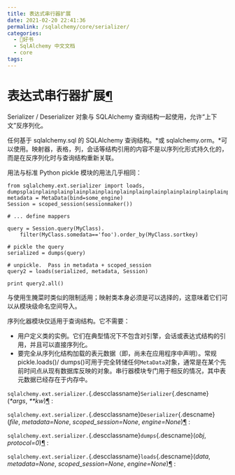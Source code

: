 ```yaml
---
title: 表达式串行器扩展
date: 2021-02-20 22:41:36
permalink: /sqlalchemy/core/serializer/
categories:
  - 📖好书
  - SqlAlchemy 中文文档
  - core
tags:
---
```

表达式串行器扩展[¶](#module-sqlalchemy.ext.serializer "Permalink to this headline")
===================================================================================

Serializer /
Deserializer 对象与 SQLAlchemy 查询结构一起使用，允许“上下文”反序列化。

任何基于 sqlalchemy.sql 的 SQLAlchemy 查询结构。\*或 sqlalchemy.orm。\*可以使用。映射器，表格，列，会话等结构引用的内容不是以序列化形式持久化的，而是在反序列化时与查询结构重新关联。

用法与标准 Python pickle 模块的用法几乎相同：

    from sqlalchemy.ext.serializer import loads, dumpsplainplainplainplainplainplainplainplainplainplainplainplainplainplainplainplainplainplainplainplainplainplainplainplainplainplainplainplainplainplainplainplainplainplainplainplainplainplainplainplainplainplainplainplainplainplainplainplainplainplainplainplainplainplainplainplainplainplainplain
    metadata = MetaData(bind=some_engine)
    Session = scoped_session(sessionmaker())

    # ... define mappers

    query = Session.query(MyClass).
        filter(MyClass.somedata=='foo').order_by(MyClass.sortkey)

    # pickle the query
    serialized = dumps(query)

    # unpickle.  Pass in metadata + scoped_session
    query2 = loads(serialized, metadata, Session)

    print query2.all()

与使用生腌菜时类似的限制适用；映射类本身必须是可以选择的，这意味着它们可以从模块级命名空间导入。

序列化器模块仅适用于查询结构。它不需要：

-   用户定义类的实例。它们在典型情况下不包含对引擎，会话或表达式结构的引用，并且可以直接序列化。
-   要完全从序列化结构加载的表元数据（即，尚未在应用程序中声明）。常规 pickle.loads()/
    dumps()可用于完全转储任何`MetaData`对象，通常是在某个先前时间点从现有数据库反映的对象。串行器模块专门用于相反的情况，其中表元数据已经存在于内存中。

 `sqlalchemy.ext.serializer.`{.descclassname}`Serializer`{.descname}(*\*args*, *\*\*kw*)[¶](#sqlalchemy.ext.serializer.Serializer "Permalink to this definition")
:   

 `sqlalchemy.ext.serializer.`{.descclassname}`Deserializer`{.descname}(*file*, *metadata=None*, *scoped\_session=None*, *engine=None*)[¶](#sqlalchemy.ext.serializer.Deserializer "Permalink to this definition")
:   

 `sqlalchemy.ext.serializer.`{.descclassname}`dumps`{.descname}(*obj*, *protocol=0*)[¶](#sqlalchemy.ext.serializer.dumps "Permalink to this definition")
:   

 `sqlalchemy.ext.serializer.`{.descclassname}`loads`{.descname}(*data*, *metadata=None*, *scoped\_session=None*, *engine=None*)[¶](#sqlalchemy.ext.serializer.loads "Permalink to this definition")
:   

